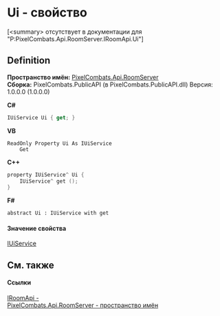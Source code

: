 # Ui - свойство


\[&lt;summary&gt; отсутствует в документации для "P:PixelCombats.Api.RoomServer.IRoomApi.Ui"\]



## Definition
**Пространство имён:** <a href="c9bc8f2a-0186-2d92-afcf-bc1871171a49">PixelCombats.Api.RoomServer</a>  
**Сборка:** PixelCombats.PublicAPI (в PixelCombats.PublicAPI.dll) Версия: 1.0.0.0 (1.0.0.0)

**C#**
``` C#
IUiService Ui { get; }
```
**VB**
``` VB
ReadOnly Property Ui As IUiService
	Get
```
**C++**
``` C++
property IUiService^ Ui {
	IUiService^ get ();
}
```
**F#**
``` F#
abstract Ui : IUiService with get
```



#### Значение свойства
<a href="248ff469-6072-4a5d-6cf5-3ce1943cf2c6">IUiService</a>

## См. также


#### Ссылки
<a href="f99f01e3-e0d8-f390-7d6f-e31894365b4e">IRoomApi - </a>  
<a href="c9bc8f2a-0186-2d92-afcf-bc1871171a49">PixelCombats.Api.RoomServer - пространство имён</a>  
